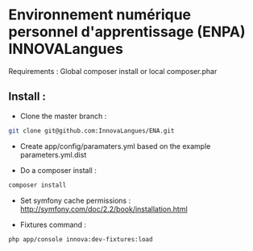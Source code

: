 Environnement numérique personnel d'apprentissage (ENPA) INNOVALangues
=======================================================================

Requirements : Global composer install or local composer.phar

Install :
---------

- Clone the master branch :


```bash
git clone git@github.com:InnovaLangues/ENA.git
```

- Create app/config/paramaters.yml based on the example parameters.yml.dist

- Do a composer install :

```bash
composer install
```

- Set symfony cache permissions : http://symfony.com/doc/2.2/book/installation.html


- Fixtures command :

```bash
php app/console innova:dev-fixtures:load
```
